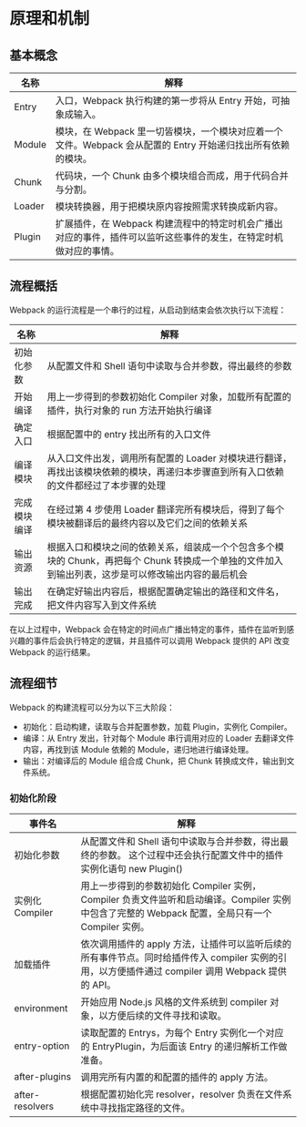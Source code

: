 # 原理和机制

## 基本概念

| 名称   | 解释                                                                                                              |
| ------ | ----------------------------------------------------------------------------------------------------------------- |
| Entry  | 入口，Webpack 执行构建的第一步将从 Entry 开始，可抽象成输入。                                                     |
| Module | 模块，在 Webpack 里一切皆模块，一个模块对应着一个文件。Webpack 会从配置的 Entry 开始递归找出所有依赖的模块。      |
| Chunk  | 代码块，一个 Chunk 由多个模块组合而成，用于代码合并与分割。                                                       |
| Loader | 模块转换器，用于把模块原内容按照需求转换成新内容。                                                                |
| Plugin | 扩展插件，在 Webpack 构建流程中的特定时机会广播出对应的事件，插件可以监听这些事件的发生，在特定时机做对应的事情。 |

## 流程概括

Webpack 的运行流程是一个串行的过程，从启动到结束会依次执行以下流程：

| 名称         | 解释                                                                                                                                                |
| ------------ | --------------------------------------------------------------------------------------------------------------------------------------------------- |
| 初始化参数   | 从配置文件和 Shell 语句中读取与合并参数，得出最终的参数                                                                                             |
| 开始编译     | 用上一步得到的参数初始化 Compiler 对象，加载所有配置的插件，执行对象的 run 方法开始执行编译                                                         |
| 确定入口     | 根据配置中的 entry 找出所有的入口文件                                                                                                               |
| 编译模块     | 从入口文件出发，调用所有配置的 Loader 对模块进行翻译，再找出该模块依赖的模块，再递归本步骤直到所有入口依赖的文件都经过了本步骤的处理                |
| 完成模块编译 | 在经过第 4 步使用 Loader 翻译完所有模块后，得到了每个模块被翻译后的最终内容以及它们之间的依赖关系                                                   |
| 输出资源     | 根据入口和模块之间的依赖关系，组装成一个个包含多个模块的 Chunk，再把每个 Chunk 转换成一个单独的文件加入到输出列表，这步是可以修改输出内容的最后机会 |
| 输出完成     | 在确定好输出内容后，根据配置确定输出的路径和文件名，把文件内容写入到文件系统                                                                        |

在以上过程中，Webpack 会在特定的时间点广播出特定的事件，插件在监听到感兴趣的事件后会执行特定的逻辑，并且插件可以调用 Webpack 提供的 API 改变 Webpack 的运行结果。

## 流程细节

Webpack 的构建流程可以分为以下三大阶段：

- 初始化：启动构建，读取与合并配置参数，加载 Plugin，实例化 Compiler。
- 编译：从 Entry 发出，针对每个 Module 串行调用对应的 Loader 去翻译文件内容，再找到该 Module 依赖的 Module，递归地进行编译处理。
- 输出：对编译后的 Module 组合成 Chunk，把 Chunk 转换成文件，输出到文件系统。

### 初始化阶段

| 事件名          | 解释                                                                                                                                               |
| --------------- | -------------------------------------------------------------------------------------------------------------------------------------------------- |
| 初始化参数      | 从配置文件和 Shell 语句中读取与合并参数，得出最终的参数。 这个过程中还会执行配置文件中的插件实例化语句 new Plugin()                                |
| 实例化 Compiler | 用上一步得到的参数初始化 Compiler 实例，Compiler 负责文件监听和启动编译。Compiler 实例中包含了完整的 Webpack 配置，全局只有一个 Compiler 实例。    |
| 加载插件        | 依次调用插件的 apply 方法，让插件可以监听后续的所有事件节点。同时给插件传入 compiler 实例的引用，以方便插件通过 compiler 调用 Webpack 提供的 API。 |
| environment     | 开始应用 Node.js 风格的文件系统到 compiler 对象，以方便后续的文件寻找和读取。                                                                      |
| entry-option    | 读取配置的 Entrys，为每个 Entry 实例化一个对应的 EntryPlugin，为后面该 Entry 的递归解析工作做准备。                                                |
| after-plugins   | 调用完所有内置的和配置的插件的 apply 方法。                                                                                                        |
| after-resolvers | 根据配置初始化完 resolver，resolver 负责在文件系统中寻找指定路径的文件。                                                                           |
